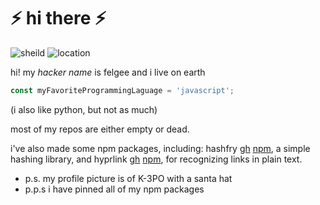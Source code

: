 # ⚡ hi there ⚡

![sheild](https://img.shields.io/badge/alive-true-green)
![location](https://img.shields.io/badge/location-earth-blue)

hi! my *hacker name* is felgee and i live on earth
```javascript
const myFavoriteProgrammingLaguage = 'javascript';
```
(i also like python, but not as much)

most of my repos are either empty or dead.

i've also made some npm packages, including: hashfry [gh](https://github.com/finngreiter/hashfry) [npm](https://npmjs.com/package/hashfry), a simple hashing library, and hyprlink [gh](https://github.com/finngreiter/hyprlink) [npm](https://npmjs.com/package/hyprlink), for recognizing links in plain text.

- p.s. my profile picture is of K-3PO with a santa hat
- p.p.s i have pinned all of my npm packages
